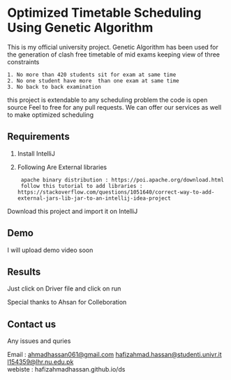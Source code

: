# Optimized Timetable Scheduling Using Genetic Algorithm
This is my official university project.
Genetic Algorithm has been used for the generation of clash free timetable of mid exams keeping 
view of three constraints  

    1. No more than 420 students sit for exam at same time 
    2. No one student have more  than one exam at same time     
    3. No back to back examination


this project is extendable to any scheduling problem the code is open source
Feel to free for any pull requests.
We can  offer our services as well to make optimized scheduling

## Requirements

1. Install IntelliJ 
2. Following Are External libraries
    
        apache binary distribution : https://poi.apache.org/download.html
        follow this tutorial to add libraries : https://stackoverflow.com/questions/1051640/correct-way-to-add-external-jars-lib-jar-to-an-intellij-idea-project
       
Download this project and import it on IntelliJ

## Demo              

I will upload demo video soon

## Results
Just click on Driver file and  click on run

Special thanks to Ahsan for Colleboration

## Contact us

Any issues and quries

Email : ahmadhassan061@gmail.com
        hafizahmad.hassan@studenti.univr.it
        l154359@lhr.nu.edu.pk        
webiste : hafizahmadhassan.github.io/ds


